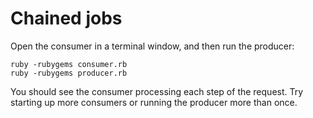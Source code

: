 Chained jobs
============

Open the consumer in a terminal window, and then run the producer:

    ruby -rubygems consumer.rb
    ruby -rubygems producer.rb

You should see the consumer processing each step of the request. Try starting up more consumers or running the producer more than once.
